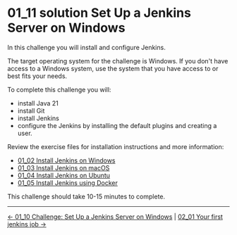 # 01_11 solution Set Up a Jenkins Server on Windows

In this challenge you will install and configure Jenkins.

The target operating system for the challenge is Windows.  If you don't have access to a Windows system, use the system that you have access to or best fits your needs.

To complete this challenge you will:

- install Java 21
- install Git
- install Jenkins
- configure the Jenkins by installing the default plugins and creating a user.

Review the exercise files for  installation instructions and more information:

- [01_02 Install Jenkins on Windows](https://github.com/LinkedInLearning/learning-jenkins-3981454/blob/main/ch1_installing_jenkins/01_02_install_jenkins_on_windows/README.md)
- [01_03 Install Jenkins on macOS](https://github.com/LinkedInLearning/learning-jenkins-3981454/blob/main/ch1_installing_jenkins/01_03_install_jenkins_on_macos/README.md)
- [01_04 Install Jenkins on Ubuntu](https://github.com/LinkedInLearning/learning-jenkins-3981454/blob/main/ch1_installing_jenkins/01_04_install_jenkins_on_ubuntu/README.md)
- [01_05 Install Jenkins using Docker](https://github.com/LinkedInLearning/learning-jenkins-3981454/blob/main/ch1_installing_jenkins/01_05_install_jenkins_using_docker/README.md)

This challenge should take 10-15 minutes to complete.

<!-- FooterStart -->
---
[← 01_10 Challenge: Set Up a Jenkins Server on Windows](../01_10_challenge_set_up_a_jenkins_server_on_windows/README.md) | [02_01 Your first jenkins job →](../../ch2_jenkins_jobs/02_01_your_first_jenkins_job/README.md)
<!-- FooterEnd -->
